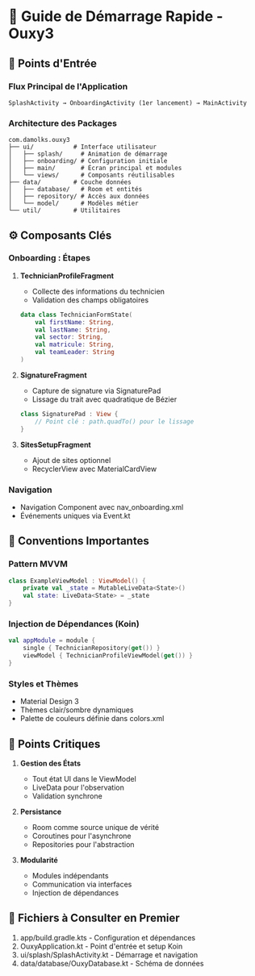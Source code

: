 # 🚀 Guide de Démarrage Rapide - Ouxy3

## 📍 Points d'Entrée

### Flux Principal de l'Application
```
SplashActivity → OnboardingActivity (1er lancement) → MainActivity
```

### Architecture des Packages
```
com.damolks.ouxy3
├── ui/           # Interface utilisateur
│   ├── splash/     # Animation de démarrage
│   ├── onboarding/ # Configuration initiale
│   ├── main/       # Écran principal et modules
│   └── views/      # Composants réutilisables
├── data/         # Couche données
│   ├── database/   # Room et entités
│   ├── repository/ # Accès aux données
│   └── model/      # Modèles métier
└── util/         # Utilitaires
```

## ⚙️ Composants Clés

### Onboarding : Étapes
1. **TechnicianProfileFragment**
   - Collecte des informations du technicien
   - Validation des champs obligatoires
   ```kotlin
   data class TechnicianFormState(
       val firstName: String,
       val lastName: String,
       val sector: String,
       val matricule: String,
       val teamLeader: String
   )
   ```

2. **SignatureFragment**
   - Capture de signature via SignaturePad
   - Lissage du trait avec quadratique de Bézier
   ```kotlin
   class SignaturePad : View {
       // Point clé : path.quadTo() pour le lissage
   }
   ```

3. **SitesSetupFragment**
   - Ajout de sites optionnel
   - RecyclerView avec MaterialCardView

### Navigation
- Navigation Component avec nav_onboarding.xml
- Événements uniques via Event.kt

## 📝 Conventions Importantes

### Pattern MVVM
```kotlin
class ExampleViewModel : ViewModel() {
    private val _state = MutableLiveData<State>()
    val state: LiveData<State> = _state
}
```

### Injection de Dépendances (Koin)
```kotlin
val appModule = module {
    single { TechnicianRepository(get()) }
    viewModel { TechnicianProfileViewModel(get()) }
}
```

### Styles et Thèmes
- Material Design 3
- Thèmes clair/sombre dynamiques
- Palette de couleurs définie dans colors.xml

## 🎯 Points Critiques
1. **Gestion des États**
   - Tout état UI dans le ViewModel
   - LiveData pour l'observation
   - Validation synchrone

2. **Persistance**
   - Room comme source unique de vérité
   - Coroutines pour l'asynchrone
   - Repositories pour l'abstraction

3. **Modularité**
   - Modules indépendants
   - Communication via interfaces
   - Injection de dépendances

## 📄 Fichiers à Consulter en Premier
1. app/build.gradle.kts - Configuration et dépendances
2. OuxyApplication.kt - Point d'entrée et setup Koin
3. ui/splash/SplashActivity.kt - Démarrage et navigation
4. data/database/OuxyDatabase.kt - Schéma de données